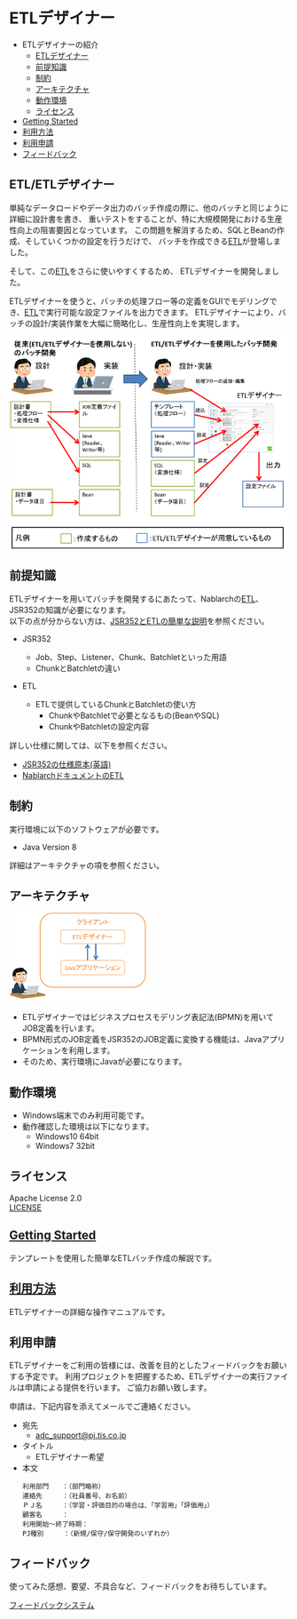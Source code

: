 # ETLデザイナー
- ETLデザイナーの紹介
    - [ETLデザイナー](#etletlデザイナー)
    - [前提知識](#前提知識)
    - [制約](#制約)
    - [アーキテクチャ](#アーキテクチャ)
    - [動作環境](#動作環境)
    - [ライセンス](#ライセンス)
- [Getting Started](doc/getting-started.md)
- [利用方法](doc/operation-guide.md)
- [利用申請](#利用申請)
- [フィードバック](#フィードバック)

## ETL/ETLデザイナー

単純なデータロードやデータ出力のバッチ作成の際に、他のバッチと同じように詳細に設計書を書き、
重いテストをすることが、特に大規模開発における生産性向上の阻害要因となっています。
この問題を解消するため、SQLとBeanの作成、そしていくつかの設定を行うだけで、
バッチを作成できる[ETL](https://nablarch.github.io/docs/LATEST/doc/extension_components/etl/index.html)が登場しました。

そして、この[ETL](https://nablarch.github.io/docs/LATEST/doc/extension_components/etl/index.html)をさらに使いやすくするため、
ETLデザイナーを開発しました。

ETLデザイナーを使うと、バッチの処理フロー等の定義をGUIでモデリングでき、[ETL](https://nablarch.github.io/docs/LATEST/doc/extension_components/etl/index.html)で実行可能な設定ファイルを出力できます。
ETLデザイナーにより、バッチの設計/実装作業を大幅に簡略化し、生産性向上を実現します。

![比較](doc/image/compare.png)

## 前提知識
ETLデザイナーを用いてバッチを開発するにあたって、Nablarchの[ETL](https://nablarch.github.io/docs/LATEST/doc/extension_components/etl/index.html)、JSR352の知識が必要になります。  
以下の点が分からない方は、[JSR352とETLの簡単な説明](doc/jsr352-etl-simple-guide.md)を参照ください。
- JSR352
    - Job、Step、Listener、Chunk、Batchletといった用語
    - ChunkとBatchletの違い

- ETL
    - ETLで提供しているChunkとBatchletの使い方
        - ChunkやBatchletで必要となるもの(BeanやSQL)
        - ChunkやBatchletの設定内容
    
詳しい仕様に関しては、以下を参照ください。
  - [JSR352の仕様原本(英語)](https://jcp.org/en/jsr/detail?id=352)
  - [NablarchドキュメントのETL](https://nablarch.github.io/docs/LATEST/doc/extension_components/etl/index.html)

## 制約
実行環境に以下のソフトウェアが必要です。
- Java Version 8

詳細はアーキテクチャの項を参照ください。

## アーキテクチャ
![architecture](doc/image/architecture.png)
- ETLデザイナーではビジネスプロセスモデリング表記法(BPMN)を用いてJOB定義を行います。
- BPMN形式のJOB定義をJSR352のJOB定義に変換する機能は、Javaアプリケーションを利用します。
- そのため、実行環境にJavaが必要になります。

## 動作環境
- Windows端末でのみ利用可能です。
- 動作確認した環境は以下になります。
    - Windows10 64bit
    - Windows7 32bit

## ライセンス
Apache License 2.0  
[LICENSE](LICENSE.txt)

## [Getting Started](doc/getting-started.md)
テンプレートを使用した簡単なETLバッチ作成の解説です。

## [利用方法](doc/operation-guide.md)
ETLデザイナーの詳細な操作マニュアルです。

## 利用申請

ETLデザイナーをご利用の皆様には、改善を目的としたフィードバックをお願いする予定です。
利用プロジェクトを把握するため、ETLデザイナーの実行ファイルは申請による提供を行います。
ご協力お願い致します。

申請は、下記内容を添えてメールでご連絡ください。

- 宛先
  - adc_support@pj.tis.co.jp
- タイトル
  - ETLデザイナー希望
- 本文
  ```
  利用部門　　：（部門略称）
  連絡先　　　：（社員番号、お名前）
  ＰＪ名　　　：（学習・評価目的の場合は、「学習用」「評価用」）
  顧客名　　　：
  利用開始～終了時期：
  PJ種別　　　：（新規/保守/保守開発のいずれか）
  ```

## フィードバック

使ってみた感想、要望、不具合など、フィードバックをお待ちしています。

[フィードバックシステム](http://adcfb.intra.tis.co.jp/redmine/feedbktop?id=0001-04-0001)